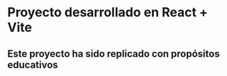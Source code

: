 # Proyecto desarrollado en React + Vite

## Este proyecto ha sido replicado con propósitos educativos 


